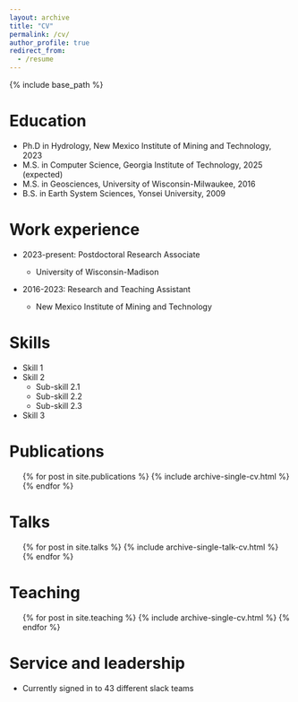 ```yaml
---
layout: archive
title: "CV"
permalink: /cv/
author_profile: true
redirect_from:
  - /resume
---
```


{% include base_path %}

Education
======
* Ph.D in Hydrology, New Mexico Institute of Mining and Technology, 2023
* M.S. in Computer Science, Georgia Institute of Technology, 2025 (expected)
* M.S. in Geosciences, University of Wisconsin-Milwaukee, 2016
* B.S. in Earth System Sciences, Yonsei University, 2009



Work experience
======
* 2023-present: Postdoctoral Research Associate
  * University of Wisconsin-Madison

* 2016-2023: Research and Teaching Assistant
  * New Mexico Institute of Mining and Technology

  
Skills
======
* Skill 1
* Skill 2
  * Sub-skill 2.1
  * Sub-skill 2.2
  * Sub-skill 2.3
* Skill 3

Publications
======
  <ul>{% for post in site.publications %}
    {% include archive-single-cv.html %}
  {% endfor %}</ul>
  
Talks
======
  <ul>{% for post in site.talks %}
    {% include archive-single-talk-cv.html %}
  {% endfor %}</ul>
  
Teaching
======
  <ul>{% for post in site.teaching %}
    {% include archive-single-cv.html %}
  {% endfor %}</ul>
  
Service and leadership
======
* Currently signed in to 43 different slack teams

